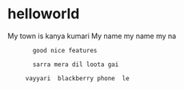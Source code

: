 # helloworld

My town is kanya kumari
       My name my name my na
       
           good nice features
           
           sarra mera dil loota gai
          
         vayyari  blackberry phone  le 
           

